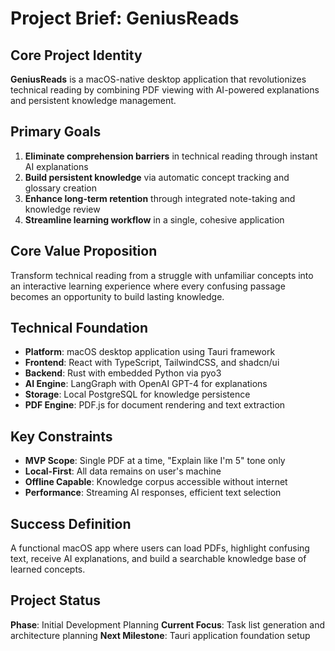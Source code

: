 # Project Brief: GeniusReads

## Core Project Identity

**GeniusReads** is a macOS-native desktop application that revolutionizes technical reading by combining PDF viewing with AI-powered explanations and persistent knowledge management.

## Primary Goals

1. **Eliminate comprehension barriers** in technical reading through instant AI explanations
2. **Build persistent knowledge** via automatic concept tracking and glossary creation
3. **Enhance long-term retention** through integrated note-taking and knowledge review
4. **Streamline learning workflow** in a single, cohesive application

## Core Value Proposition

Transform technical reading from a struggle with unfamiliar concepts into an interactive learning experience where every confusing passage becomes an opportunity to build lasting knowledge.

## Technical Foundation

- **Platform**: macOS desktop application using Tauri framework
- **Frontend**: React with TypeScript, TailwindCSS, and shadcn/ui
- **Backend**: Rust with embedded Python via pyo3
- **AI Engine**: LangGraph with OpenAI GPT-4 for explanations
- **Storage**: Local PostgreSQL for knowledge persistence
- **PDF Engine**: PDF.js for document rendering and text extraction

## Key Constraints

- **MVP Scope**: Single PDF at a time, "Explain like I'm 5" tone only
- **Local-First**: All data remains on user's machine
- **Offline Capable**: Knowledge corpus accessible without internet
- **Performance**: Streaming AI responses, efficient text selection

## Success Definition

A functional macOS app where users can load PDFs, highlight confusing text, receive AI explanations, and build a searchable knowledge base of learned concepts.

## Project Status

**Phase**: Initial Development Planning
**Current Focus**: Task list generation and architecture planning
**Next Milestone**: Tauri application foundation setup 